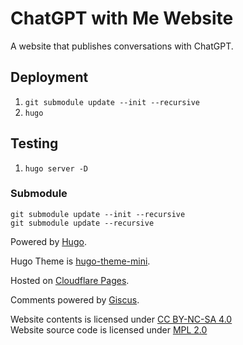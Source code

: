 # ChatGPT with Me Website
A website that publishes conversations with ChatGPT.

## Deployment
1. `git submodule update --init --recursive`
2. `hugo`

## Testing
1. `hugo server -D`

### Submodule
```
git submodule update --init --recursive
git submodule update --recursive
```

Powered by [Hugo](https://gohugo.io).

Hugo Theme is [hugo-theme-mini](https://github.com/nodejh/hugo-theme-mini).

Hosted on [Cloudflare Pages](https://pages.cloudflare.com).

Comments powered by [Giscus](https://giscus.app).

Website contents is licensed under [CC BY-NC-SA 4.0](https://creativecommons.org/licenses/by-nc-sa/4.0/)\
Website source code is licensed under [MPL 2.0](https://www.mozilla.org/en-US/MPL/2.0/)